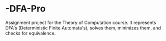 # -DFA-Pro
Assignment project for the Theory of Computation course. It represents DFA's (Deterministic Finite Automata's), solves them, minimizes them, and checks for equivalence.
